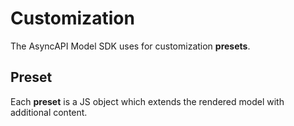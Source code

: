 # Customization

The AsyncAPI Model SDK uses for customization **presets**.

## Preset

Each **preset** is a JS object which extends the rendered model with additional content. 